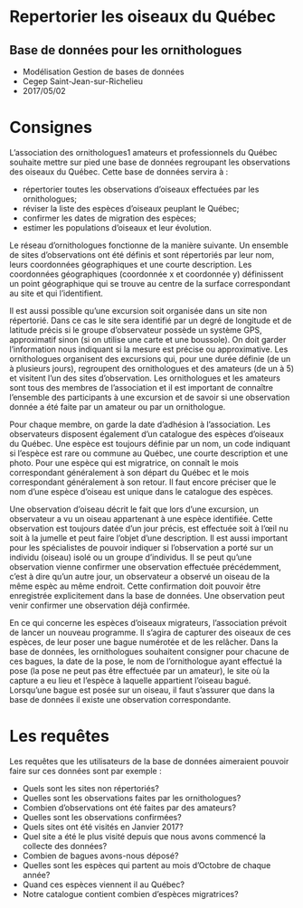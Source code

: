 # Repertorier les oiseaux du Québec
## Base de données pour les ornithologues

- Modélisation Gestion de bases de données
- Cegep Saint-Jean-sur-Richelieu
- 2017/05/02

# Consignes
L’association des ornithologues1 amateurs et professionnels du Québec souhaite mettre sur pied une base de données regroupant les observations des oiseaux du Québec. Cette base de données servira à : 

- répertorier toutes les observations d’oiseaux effectuées par les ornithologues;
- réviser la liste des espèces d’oiseaux peuplant le Québec;
- confirmer les dates de migration des espèces;
- estimer les populations d’oiseaux et leur évolution. 

Le réseau d’ornithologues fonctionne de la manière suivante. Un ensemble de sites d’observations ont été définis et sont répertoriés par leur nom, leurs coordonnées géographiques et une courte description. Les coordonnées géographiques (coordonnée x et coordonnée y) définissent un point géographique qui se trouve au centre de la surface correspondant au site et qui l’identifient. 

Il est aussi possible qu’une excursion soit organisée dans un site non répertorié. Dans ce cas le site sera identifié par un degré de longitude et de latitude précis si le groupe d’observateur possède un système GPS, approximatif sinon (si on utilise une carte et une boussole). On doit garder l’information nous indiquant si la mesure est précise ou approximative. 
Les ornithologues organisent des excursions qui, pour une durée définie (de un à plusieurs jours), regroupent des ornithologues et des amateurs (de un à 5) et visitent l’un des sites d’observation. Les ornithologues et les amateurs sont tous des membres de l’association et il est important de connaître l’ensemble des participants à une excursion et de savoir si une observation donnée a été faite par un amateur ou par un ornithologue.  

Pour chaque membre, on garde la date d’adhésion à l’association. 
Les observateurs disposent également d’un catalogue des espèces d’oiseaux du Québec. Une espèce est toujours définie par un nom, un code indiquant si l’espèce est rare ou commune au Québec, une courte description et une photo.  Pour une espèce qui est migratrice, on connaît le mois correspondant généralement à son départ du Québec et le mois correspondant généralement à son retour. Il faut encore préciser que le nom d’une espèce d’oiseau est unique dans le catalogue des espèces. 

Une observation d’oiseau décrit le fait que lors d’une excursion, un observateur a vu un oiseau appartenant à une espèce identifiée. Cette observation est toujours datée d’un jour précis, est effectuée soit à l’œil nu soit à la jumelle et peut faire l’objet d’une description. Il est aussi important pour les spécialistes de pouvoir indiquer si l’observation a porté sur un individu (oiseau) isolé ou un groupe d’individus. Il se peut qu’une observation vienne confirmer une observation effectuée précédemment, c’est à dire qu’un autre jour, un observateur a observé un oiseau de la même espèc
au même endroit. Cette confirmation doit pouvoir être enregistrée explicitement dans la base de données. Une observation peut venir confirmer une observation déjà confirmée. 

En ce qui concerne les espèces d’oiseaux migrateurs, l’association prévoit de lancer un nouveau programme. Il s’agira de capturer des oiseaux de ces espèces, de leur poser une bague numérotée et de les relâcher. Dans la base de données, les ornithologues souhaitent consigner pour chacune de ces bagues, la date de la pose, le nom de l’ornithologue ayant effectué la pose (la pose ne peut pas être effectuée par un amateur), le site où la capture a eu lieu et l’espèce à laquelle appartient l’oiseau bagué. Lorsqu’une bague est posée sur un oiseau, il faut s’assurer que dans la base de données il existe une observation correspondante. 

# Les requêtes 
Les requêtes que les utilisateurs de la base de données aimeraient pouvoir faire sur ces données sont par exemple : 
- Quels sont les sites non répertoriés? 
- Quelles sont les observations faites par les ornithologues?
- Combien d’observations ont été faites par des amateurs?
- Quelles sont les observations confirmées?
- Quels sites ont été visités en Janvier 2017?
- Quel site a été le plus visité depuis que nous avons commencé la collecte des données?
- Combien de bagues avons-nous déposé?
- Quelles sont les espèces qui partent au mois d’Octobre de chaque année?
- Quand ces espèces viennent il au Québec?
- Notre catalogue contient combien d’espèces migratrices? 
